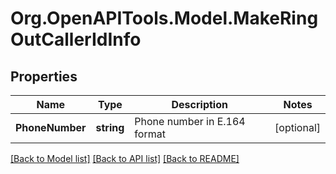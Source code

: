 
# Org.OpenAPITools.Model.MakeRingOutCallerIdInfo

## Properties

Name | Type | Description | Notes
------------ | ------------- | ------------- | -------------
**PhoneNumber** | **string** | Phone number in E.164 format | [optional] 

[[Back to Model list]](../README.md#documentation-for-models)
[[Back to API list]](../README.md#documentation-for-api-endpoints)
[[Back to README]](../README.md)

